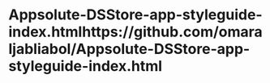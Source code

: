 # Appsolute-DSStore-app-styleguide-index.htmlhttps://github.com/omaraljabliabol/Appsolute-DSStore-app-styleguide-index.html
